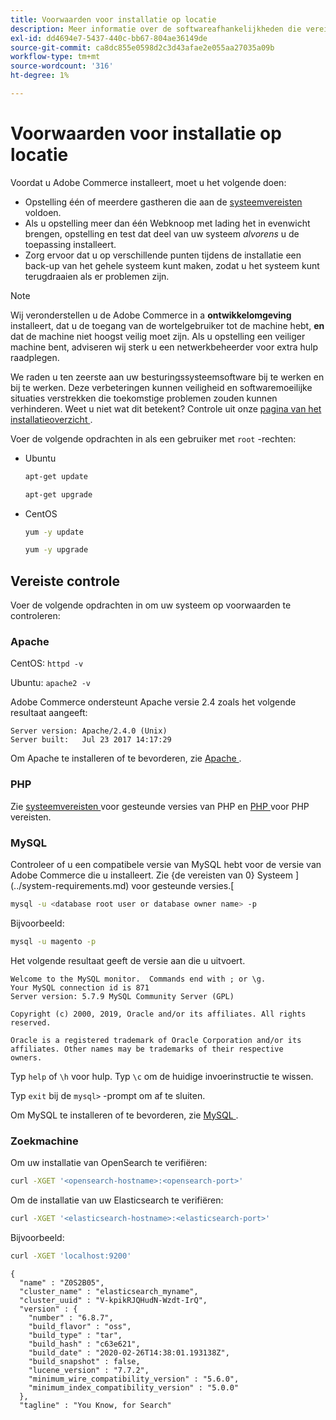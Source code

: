 ```yaml
---
title: Voorwaarden voor installatie op locatie
description: Meer informatie over de softwareafhankelijkheden die vereist zijn voor installaties in Adobe Commerce op locatie.
exl-id: dd4694e7-5437-440c-bb67-804ae36149de
source-git-commit: ca8dc855e0598d2c3d43afae2e055aa27035a09b
workflow-type: tm+mt
source-wordcount: '316'
ht-degree: 1%

---
```


# Voorwaarden voor installatie op locatie

Voordat u Adobe Commerce installeert, moet u het volgende doen:

* Opstelling één of meerdere gastheren die aan de [ systeemvereisten ](../system-requirements.md) voldoen.
* Als u opstelling meer dan één Webknoop met lading het in evenwicht brengen, opstelling en test dat deel van uw systeem _alvorens_ u de toepassing installeert.
* Zorg ervoor dat u op verschillende punten tijdens de installatie een back-up van het gehele systeem kunt maken, zodat u het systeem kunt terugdraaien als er problemen zijn.

>[!NOTE]
>
>Wij veronderstellen u de Adobe Commerce in a **ontwikkelomgeving** installeert, dat u de toegang van de wortelgebruiker tot de machine hebt, **en** dat de machine niet hoogst veilig moet zijn. Als u opstelling een veiliger machine bent, adviseren wij sterk u een netwerkbeheerder voor extra hulp raadplegen.

We raden u ten zeerste aan uw besturingssysteemsoftware bij te werken en bij te werken. Deze verbeteringen kunnen veiligheid en softwaremoeilijke situaties verstrekken die toekomstige problemen zouden kunnen verhinderen. Weet u niet wat dit betekent? Controle uit onze [ pagina van het installatieoverzicht ](../overview.md).

Voer de volgende opdrachten in als een gebruiker met `root` -rechten:

* Ubuntu

  ```bash
  apt-get update
  ```

  ```bash
  apt-get upgrade
  ```

* CentOS

  ```bash
  yum -y update
  ```

  ```bash
  yum -y upgrade
  ```

## Vereiste controle

Voer de volgende opdrachten in om uw systeem op voorwaarden te controleren:

### Apache

CentOS: `httpd -v`

Ubuntu: `apache2 -v`

Adobe Commerce ondersteunt Apache versie 2.4 zoals het volgende resultaat aangeeft:

```
Server version: Apache/2.4.0 (Unix)
Server built:   Jul 23 2017 14:17:29
```

Om Apache te installeren of te bevorderen, zie [ Apache ](web-server/apache.md).

### PHP

Zie [ systeemvereisten ](../system-requirements.md) voor gesteunde versies van PHP en [ PHP ](../system-requirements.md#php-settings) voor PHP vereisten.

### MySQL

Controleer of u een compatibele versie van MySQL hebt voor de versie van Adobe Commerce die u installeert. Zie {de vereisten van 0} Systeem ](../system-requirements.md) voor gesteunde versies.[

```bash
mysql -u <database root user or database owner name> -p
```

Bijvoorbeeld:

```bash
mysql -u magento -p
```

Het volgende resultaat geeft de versie aan die u uitvoert.

```
Welcome to the MySQL monitor.  Commands end with ; or \g.
Your MySQL connection id is 871
Server version: 5.7.9 MySQL Community Server (GPL)

Copyright (c) 2000, 2019, Oracle and/or its affiliates. All rights reserved.

Oracle is a registered trademark of Oracle Corporation and/or its
affiliates. Other names may be trademarks of their respective
owners.
```

Typ `help` of `\h` voor hulp. Typ `\c` om de huidige invoerinstructie te wissen.

Typ `exit` bij de `mysql>` -prompt om af te sluiten.

Om MySQL te installeren of te bevorderen, zie [ MySQL ](database/mysql.md).

### Zoekmachine

Om uw installatie van OpenSearch te verifiëren:

```bash
curl -XGET '<opensearch-hostname>:<opensearch-port>'
```

Om de installatie van uw Elasticsearch te verifiëren:

```bash
curl -XGET '<elasticsearch-hostname>:<elasticsearch-port>'
```

Bijvoorbeeld:

```bash
curl -XGET 'localhost:9200'
```

```
{
  "name" : "Z0S2B05",
  "cluster_name" : "elasticsearch_myname",
  "cluster_uuid" : "V-kpikRJQHudN-Wzdt-IrQ",
  "version" : {
    "number" : "6.8.7",
    "build_flavor" : "oss",
    "build_type" : "tar",
    "build_hash" : "c63e621",
    "build_date" : "2020-02-26T14:38:01.193138Z",
    "build_snapshot" : false,
    "lucene_version" : "7.7.2",
    "minimum_wire_compatibility_version" : "5.6.0",
    "minimum_index_compatibility_version" : "5.0.0"
  },
  "tagline" : "You Know, for Search"
```
